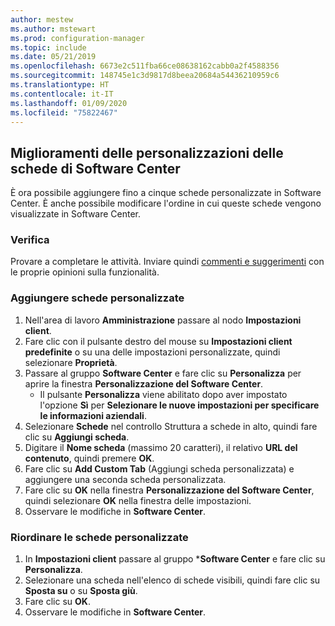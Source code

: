```yaml
---
author: mestew
ms.author: mstewart
ms.prod: configuration-manager
ms.topic: include
ms.date: 05/21/2019
ms.openlocfilehash: 6673e2c511fba66ce08638162cabb0a2f4588356
ms.sourcegitcommit: 148745e1c3d9817d8beea20684a54436210959c6
ms.translationtype: HT
ms.contentlocale: it-IT
ms.lasthandoff: 01/09/2020
ms.locfileid: "75822467"
---
```

## <a name="improvements-to-software-center-tab-customizations"></a>Miglioramenti delle personalizzazioni delle schede di Software Center
<!--4063773-->
È ora possibile aggiungere fino a cinque schede personalizzate in Software Center. È anche possibile modificare l'ordine in cui queste schede vengono visualizzate in Software Center.

### <a name="try-it-out"></a>Verifica

Provare a completare le attività. Inviare quindi [commenti e suggerimenti](/sccm/core/understand/find-help#product-feedback) con le proprie opinioni sulla funzionalità.

### <a name="add-custom-tabs"></a>Aggiungere schede personalizzate

1. Nell'area di lavoro **Amministrazione** passare al nodo **Impostazioni client**. 
1. Fare clic con il pulsante destro del mouse su **Impostazioni client predefinite** o su una delle impostazioni personalizzate, quindi selezionare **Proprietà**.
1. Passare al gruppo **Software Center** e fare clic su **Personalizza** per aprire la finestra **Personalizzazione del Software Center**.
   - Il pulsante **Personalizza** viene abilitato dopo aver impostato l'opzione **Sì** per **Selezionare le nuove impostazioni per specificare le informazioni aziendali**.
1. Selezionare **Schede** nel controllo Struttura a schede in alto, quindi fare clic su **Aggiungi scheda**.
1. Digitare il **Nome scheda** (massimo 20 caratteri), il relativo **URL del contenuto**, quindi premere **OK**.
1. Fare clic su **Add Custom Tab** (Aggiungi scheda personalizzata) e aggiungere una seconda scheda personalizzata.
1. Fare clic su **OK** nella finestra **Personalizzazione del Software Center**, quindi selezionare **OK** nella finestra delle impostazioni.  
1. Osservare le modifiche in **Software Center**.

### <a name="reorder-custom-tabs"></a>Riordinare le schede personalizzate

1. In **Impostazioni client** passare al gruppo ***Software Center** e fare clic su **Personalizza**.
1. Selezionare una scheda nell'elenco di schede visibili, quindi fare clic su **Sposta su** o su **Sposta giù**.
1. Fare clic su **OK**.
1. Osservare le modifiche in **Software Center**.
